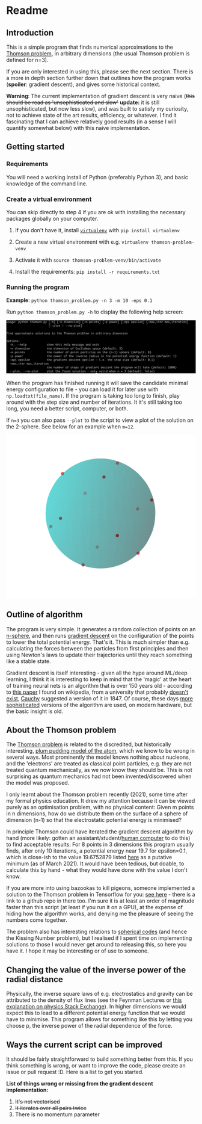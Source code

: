 # Readme

## Introduction
This is a simple program that finds numerical approximations to the [Thomson problem](https://en.wikipedia.org/wiki/Thomson_problem), in arbitrary dimensions (the usual Thomson problem is defined for n=3).

If you are only interested in using this, please see the next section. There is a more in depth section further down that outlines how the program works (**spoiler**: gradient descent), and gives some historical context.

**Warning**: The current implementation of gradient descent is very naive (~~this should be read as 'unsophisticated and slow'~~ **update:** it is still unsophisticated, but now less slow), and was built to satisfy my curiosity, not to achieve state of the art results, efficiency, or whatever. I find it fascinating that I can achieve relatively good results (in a sense I will quantify somewhat below) with this naive implementation.


## Getting started

### Requirements

You will need a working install of Python (preferably Python 3), and basic knowledge of the command line.


### Create a virtual environment

You can skip directly to step 4 if you are ok with installing the necessary packages globally on your computer.

1. If you don't have it, install [`virtualenv`](https://pypi.org/project/virtualenv/) with `pip install virtualenv`

2. Create a new virtual environment with e.g. `virtualenv thomson-problem-venv`

3. Activate it with `source thomson-problem-venv/bin/activate`

4. Install the requirements: `pip install -r requirements.txt`


### Running the program

**Example**: `python thomson_problem.py -n 3 -m 10 -eps 0.1`

Run `python thomson_problem.py -h` to display the following help screen:

![usage_screen](./usage_screen.png)

When the program has finished running it will save the candidate minimal energy configuration to file - you can load it for later use with `np.loadtxt(file_name)`. If the program is taking too long to finish, play around with the step size and number of iterations. It it's still taking too long, you need a better script, computer, or both.

If `n=3` you can also pass `--plot` to the script to view a plot of the solution on the 2-sphere. See below for an example when `m=12`.

![usage_screen](./example_plot.png)


## Outline of algorithm

The program is very simple. It generates a random collection of points on an [n-sphere](https://en.wikipedia.org/wiki/Hypersphere), and then runs [gradient descent](https://en.wikipedia.org/wiki/Gradient_descent) on the configuration of the points to lower the total potential energy. That's it. This is much simpler than e.g. calculating the forces between the particles from first principles and then using Newton's laws to update their trajectories until they reach something like a stable state.

Gradient descent is itself interesting - given all the hype around ML/deep learning, I think it is interesting to keep in mind that the 'magic' at the heart of training neural nets is an algorithm that is over 150 years old - according to [this paper](https://www.math.uni-bielefeld.de/documenta/vol-ismp/40_lemarechal-claude.pdf) I found on wikipedia, from a university that probably [doesn't exist](https://en.wikipedia.org/wiki/Bielefeld_conspiracy), [Cauchy](https://en.wikipedia.org/wiki/Augustin-Louis_Cauchy) suggested a version of it in 1847. Of course, these days [more sophisticated](https://en.wikipedia.org/wiki/Stochastic_gradient_descent#Adam) versions of the algorithm are used, on modern hardware, but the basic insight is old.


## About the Thomson problem

The [Thomson problem](https://en.wikipedia.org/wiki/Thomson_problem) is related to the discredited, but historically interesting, [plum pudding model of the atom](https://en.wikipedia.org/wiki/Plum_pudding_model), which we know to be wrong in several ways. Most prominently the model knows nothing about nucleons, and the 'electrons' are treated as classical point particles, e.g. they are not treated quantum mechanically, as we now know they should be. This is not surprising as quantum mechanics had not been invented/discovered when the model was proposed.

I only learnt about the Thomson problem recently (2021), some time after my formal physics education. It drew my attention because it can be viewed purely as an optimisation problem, with no physical content: Given m points in n dimensions, how do we distribute them on the surface of a sphere of dimension (n-1) so that the electrostatic potential energy is minimised?

In principle Thomson could have iterated the gradient descent algorithm by hand (more likely: gotten an assistant/student/[human computer](https://en.wikipedia.org/wiki/Computer#Etymology) to do this) to find acceptable results: For 8 points in 3 dimensions this program usually finds, after only 10 iterations, a potential energy near 19.7 for epsilon=0.1, which is close-ish to the value 19.6752879 listed [here](http://neilsloane.com/electrons/index.html) as a putative minimum (as of March 2021). It would have been tedious, but doable, to calculate this by hand - what they would have done with the value I don't know.

If you are more into using bazookas to kill pigeons, someone implemented a solution to the Thomson problem in Tensorflow for you: [see here](https://towardsdatascience.com/stupid-tensorflow-tricks-3a837194b7a0) - there is a link to a github repo in there too. I'm sure it is at least an order of magnitude faster than this script (at least if you run it on a GPU), at the expense of hiding how the algorithm works, and denying me the pleasure of seeing the numbers come together.

The problem also has interesting relations to [spherical codes](https://en.wikipedia.org/wiki/Spherical_code) (and hence the Kissing Number problem), but I realised if I spent time on implementing solutions to those I would never get around to releasing this, so here you have it. I hope it may be interesting or of use to someone.

## Changing the value of the inverse power of the radial distance

Physically, the inverse square laws of e.g. electrostatics and gravity can be attributed to the density of flux lines (see the Feynman Lectures or [this explanation on physics Stack Exchange](https://physics.stackexchange.com/questions/176811/inverse-square-law-and-extra-space-dimensions)). In higher dimensions we would expect this to lead to a different potential energy function that we would have to minimise. This program allows for something like this by letting you choose p, the inverse power of the radial dependence of the force.


## Ways the current script can be improved

It should be fairly straightforward to build something better from this. If you think something is wrong, or want to improve the code, please create an issue or pull request :D. Here is a list to get you started.

**List of things wrong or missing from the gradient descent implementation:**

1. ~~It's not vectorised~~
2. ~~It iterates over all pairs twice~~
3. There is no momentum parameter
